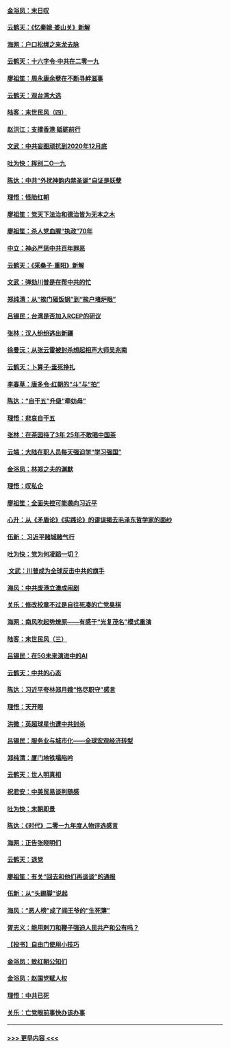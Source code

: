 #### [金浴凤：末日叹](../pages/nsc993/n11752359.md?t=12292222) 
#### [云鹤天：《忆秦娥‧娄山关》新解](../pages/nsc993/n11752348.md?t=12292222) 
#### [海网：户口松绑之来龙去脉](../pages/nsc993/n11752328.md?t=12292222) 
#### [云鹤天：十六字令‧中共在二零一九](../pages/nsc993/n11752305.md?t=12292222) 
#### [廖祖笙：周永康余孽在不断寻衅滋事](../pages/nsc993/n11751013.md?t=12292222) 
#### [云鹤天：观台湾大选](../pages/nsc993/n11751007.md?t=12292222) 
#### [陆客：末世民风（四）](../pages/nsc993/n11749203.md?t=12292222) 
#### [赵洪江：支撑香港 砥砺前行](../pages/nsc993/n11748482.md?t=12292222) 
#### [文武：中共妄图顽抗到2020年12月底](../pages/nsc993/n11748446.md?t=12292222) 
#### [吐为快：挥别二O一九](../pages/nsc993/n11748411.md?t=12292222) 
#### [陈达：中共“外扰神韵内禁圣诞”自证是妖孽](../pages/nsc993/n11748226.md?t=12292222) 
#### [理悟：怪胎红朝](../pages/nsc993/n11748206.md?t=12292222) 
#### [廖祖笙：党天下法治和德治皆为无本之木](../pages/nsc993/n11748135.md?t=12292222) 
#### [廖祖笙：杀人党血腥“执政”70年](../pages/nsc993/n11745144.md?t=12292222) 
#### [中立：神必严惩中共百年罪恶](../pages/nsc993/n11744970.md?t=12292222) 
#### [云鹤天：《采桑子‧重阳》新解](../pages/nsc993/n11744948.md?t=12292222) 
#### [文武：弹劾川普是在帮中共的忙](../pages/nsc993/n11744758.md?t=12292222) 
#### [郑纯清：从“挨门砸饭锅”到“挨户堵炉眼”](../pages/nsc993/n11744745.md?t=12292222) 
#### [吕锡民：台湾是否加入RCEP的研议](../pages/nsc993/n11744701.md?t=12292222) 
#### [张林：汉人纷纷逃出新疆](../pages/nsc993/n11743530.md?t=12292222) 
#### [徐曼沅：从张云雷被封杀想起相声大师吴兆南](../pages/nsc993/n11741816.md?t=12292222) 
#### [云鹤天：卜算子‧垂死挣扎](../pages/nsc993/n11739956.md?t=12292222) 
#### [李春草：唐多令‧红朝的“斗”与“拍”](../pages/nsc993/n11739830.md?t=12292222) 
#### [陈达：“自干五”升级“牵妨母”](../pages/nsc993/n11739724.md?t=12292222) 
#### [理悟：悲哀自干五](../pages/nsc993/n11739547.md?t=12292222) 
#### [张林：在茶园待了3年 25年不敢喝中国茶](../pages/nsc993/n11739240.md?t=12292222) 
#### [云端：大陆在职人员每天强迫学“学习强国”](../pages/nsc993/n11738735.md?t=12292222) 
#### [金浴凤：林郑之夫的渊默](../pages/nsc993/n11737735.md?t=12292222) 
#### [理悟：叹私企](../pages/nsc993/n11737715.md?t=12292222) 
#### [廖祖笙：全面失控可能袭向习近平](../pages/nsc993/n11737704.md?t=12292222) 
#### [心升：从《矛盾论》《实践论》的谬误揭去毛泽东哲学家的面纱](../pages/nsc993/n11736962.md?t=12292222) 
#### [伍新： 习近平赌城赌气行](../pages/nsc993/n11736929.md?t=12292222) 
#### [吐为快：党为何凌蹈一切？](../pages/nsc993/n11736915.md?t=12292222) 
#### [ 文武：川普成为全球反击中共的旗手](../pages/nsc993/n11736882.md?t=12292222) 
#### [海风：中共废港立澳成闹剧](../pages/nsc993/n11735857.md?t=12292222) 
#### [关乐：修改校章不过是自往死凑的亡党臭棋](../pages/nsc993/n11735097.md?t=12292222) 
#### [海网：南风吹起势燎原——有感于“光复茂名”模式重演](../pages/nsc993/n11732308.md?t=12292222) 
#### [陆客：末世民风（三）](../pages/nsc993/n11732211.md?t=12292222) 
#### [吕锡民：在5G未来演进中的AI](../pages/nsc993/n11730010.md?t=12292222) 
#### [云鹤天：中共的心态](../pages/nsc993/n11729906.md?t=12292222) 
#### [陈达：习近平夸林郑月娥“恪尽职守”感言](../pages/nsc993/n11729881.md?t=12292222) 
#### [理悟：天开眼](../pages/nsc993/n11729699.md?t=12292222) 
#### [洪微：英超球星也遭中共封杀](../pages/nsc993/n11727243.md?t=12292222) 
#### [吕锡民：服务业与城市化——全球宏观经济转型](../pages/nsc993/n11725845.md?t=12292222) 
#### [郑纯清：厦门地铁塌陷吟](../pages/nsc993/n11725813.md?t=12292222) 
#### [云鹤天：世人明真相](../pages/nsc993/n11725621.md?t=12292222) 
#### [祝君安：中美贸易谈判随感](../pages/nsc993/n11725609.md?t=12292222) 
#### [吐为快：末朝即景](../pages/nsc993/n11723365.md?t=12292222) 
#### [陈达：《时代》二零一九年度人物评选感言](../pages/nsc993/n11723337.md?t=12292222) 
#### [海网：正告张晓明们](../pages/nsc993/n11723228.md?t=12292222) 
#### [云鹤天：退党](../pages/nsc993/n11723056.md?t=12292222) 
#### [廖祖笙：有关“回去和他们再谈谈”的通报](../pages/nsc993/n11722442.md?t=12292222) 
#### [伍新：从“头踢脚”说起](../pages/nsc993/n11722429.md?t=12292222) 
#### [海风：“恶人榜”成了阎王爷的“生死簿”](../pages/nsc993/n11722272.md?t=12292222) 
#### [胥志义：能用剌刀和鞭子强迫人民共产和公有吗？](../pages/nsc993/n11720569.md?t=12292222) 
#### [【投书】自由门使用小技巧](../pages/nsc993/n11720180.md?t=12292222) 
#### [金浴凤：致红朝公知们](../pages/nsc993/n11720563.md?t=12292222) 
#### [金浴凤：赵国党赋人权](../pages/nsc993/n11720533.md?t=12292222) 
#### [理悟：中共已死](../pages/nsc993/n11720233.md?t=12292222) 
#### [关乐：亡党眼前事快办该办事](../pages/nsc993/n11719160.md?t=12292222) 

----
#### [ >>> 更早内容 <<< ](../indexes/nsc993-earlier.md)
